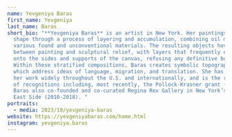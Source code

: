 ```yaml
---
name: Yevgeniya Baras
first_name: Yevgeniya
last_name: Baras
short_bio: "**Yevgeniya Baras** is an artist in New York. Her paintings take
  shape through a process of layering and accumulation, combining oil media with
  various found and unconventional materials. The resulting objects hover
  between painting and sculptural relief, with layers that frequently extend
  onto the sides and supports of the canvas, refusing any definitive boundary.
  Within these stratified compositions, Baras creates symbolic topographies
  which address ideas of language, migration, and translation. She has exhibited
  her work widely throughout the U.S. and internationally, and is the recipient
  of recognitions including, most recently, the Pollock-Krasner grant (2023).
  Baras also co-founded and co-curated Regina Rex Gallery in New York’s Lower
  East Side (2010-2018). "
portraits:
  - media: 2023/10/yevgeniya-baras
website: https://yevgeniyabaras.com/home.html
instagram: yevgeniya.baras
---
```

